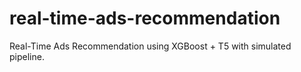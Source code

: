 # real-time-ads-recommendation
Real-Time Ads Recommendation using XGBoost + T5 with simulated pipeline.
